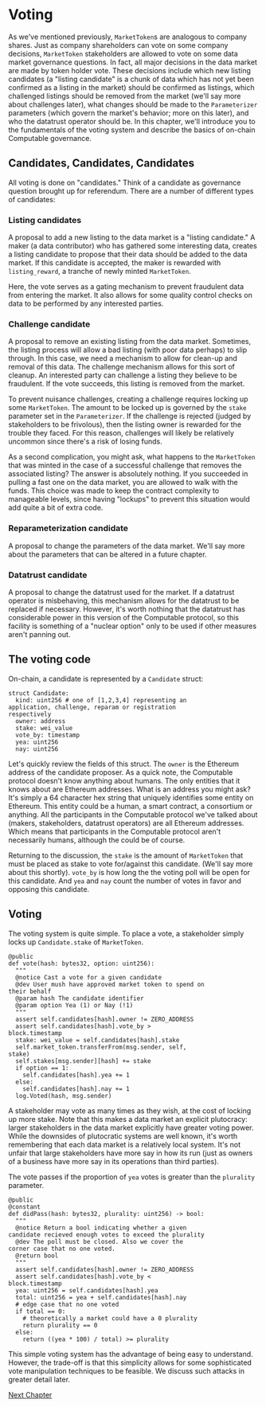 # Voting

As we've mentioned previously, `MarketToken`s are
analogous to company shares. Just as company
shareholders can vote on some company decisions,
`MarketToken` stakeholders are allowed to vote on some
data market governance questions.  In fact, all major
decisions in the data market are made by token holder
vote.  These decisions include which new listing
candidates (a "listing candidate" is a chunk of data
which has not yet been confirmed as a listing in the
market) should be confirmed as listings, which
challenged listings should be removed from the market
(we'll say more about challenges later), what changes
should be made to the `Parameterizer` parameters (which
govern the market's behavior; more on this later), and
who the datatrust operator should be. In this chapter,
we'll introduce you to the fundamentals of the voting
system and describe the basics of on-chain Computable
governance.

## Candidates, Candidates, Candidates

All voting is done on "candidates." Think of a
candidate as governance question brought up for
referendum. There are a number of different types of
candidates:

### Listing candidates

A proposal to add a new listing to the data market is a
"listing candidate." A maker (a data contributor) who
has gathered some interesting data, creates a listing
candidate to propose that their data should be added to
the data market. If this candidate is accepted, the
maker is rewarded with `listing_reward`, a tranche of
newly minted `MarketToken`. 

Here, the vote serves as a gating mechanism to prevent
fraudulent data from entering the market. It also
allows for some quality control checks on data to be
performed by any interested parties.

### Challenge candidate

A proposal to remove an existing listing from the data
market. Sometimes, the listing process will allow a bad
listing (with poor data perhaps) to slip through. In
this case, we need a mechanism to allow for clean-up
and removal of this data. The challenge mechanism
allows for this sort of cleanup. An interested party
can challenge a listing they believe to be fraudulent.
If the vote succeeds, this listing is removed from the
market.

To prevent nuisance challenges, creating a challenge
requires locking up some `MarketToken`. The amount to
be locked up is governed by the `stake` parameter set
in the `Parameterizer`. If the challenge is rejected
(judged by stakeholders to be frivolous), then the
listing owner is rewarded for the trouble they faced.
For this reason, challenges will likely be relatively
uncommon since there's a risk of losing funds.

As a second complication, you might ask, what happens
to the `MarketToken` that was minted in the case of a
successful challenge that removes the associated
listing? The answer is absolutely nothing. If you
succeeded in pulling a fast one on the data market, you
are allowed to walk with the funds. This choice was
made to keep the contract complexity to manageable
levels, since having "lockups" to prevent this
situation would add quite a bit of extra code. 

### Reparameterization candidate

A proposal to change the parameters of the data market. We'll say more about the parameters that can be altered in a future chapter. 

### Datatrust candidate
A proposal to change the datatrust used for the market.
If a datatrust operator is misbehaving, this mechanism
allows for the datatrust to be replaced if necessary.
However, it's worth nothing that the datatrust has
considerable power in this version of the Computable
protocol, so this facility is something of a "nuclear
option" only to be used if other measures aren't
panning out.

## The voting code

On-chain, a candidate is represented by a `Candidate`
struct:

```
struct Candidate:
  kind: uint256 # one of [1,2,3,4] representing an
application, challenge, reparam or registration
respectively
  owner: address
  stake: wei_value
  vote_by: timestamp
  yea: uint256
  nay: uint256
``` 

Let's quickly review the fields of this struct. The
`owner` is the Ethereum address of the candidate
proposer. As a quick note, the Computable protocol
doesn't know anything about humans. The only entities
that it knows about are Ethereum addresses. What is an
address you might ask? It's simply a 64 character hex
string that uniquely identifies some entity on
Ethereum. This entity could be a human, a smart
contract, a consortium or anything. All the
participants in the Computable protocol we've talked
about (makers, stakeholders, datatrust operators) are
all Ethereum addresses. Which means that participants
in the Computable protocol aren't necessarily humans,
although the could be of course.

Returning to the discussion, the `stake` is the amount
of `MarketToken` that must be placed as stake to vote
for/against this candidate. (We'll say more about this
shortly). `vote_by` is how long the the voting poll
will be open for this candidate. And `yea` and `nay`
count the number of votes in favor and opposing this
candidate.

## Voting

The voting system is quite simple. To place a vote, a
stakeholder simply locks up `Candidate.stake` of
`MarketToken`.

```
@public
def vote(hash: bytes32, option: uint256):
  """
  @notice Cast a vote for a given candidate
  @dev User mush have approved market token to spend on
their behalf
  @param hash The candidate identifier
  @param option Yea (1) or Nay (!1)
  """
  assert self.candidates[hash].owner != ZERO_ADDRESS
  assert self.candidates[hash].vote_by >
block.timestamp
  stake: wei_value = self.candidates[hash].stake
  self.market_token.transferFrom(msg.sender, self,
stake)
  self.stakes[msg.sender][hash] += stake
  if option == 1:
    self.candidates[hash].yea += 1
  else:
    self.candidates[hash].nay += 1
  log.Voted(hash, msg.sender)
```

A stakeholder may vote as many times as they wish, at
the cost of locking up more stake. Note that this makes
a data market an explicit plutocracy: larger
stakeholders in the data market explicitly have greater
voting power. While the downsides of plutocratic
systems are well known, it's worth remembering that
each data market is a relatively local system. It's not
unfair that large stakeholders have more say in how its
run (just as owners of a business have more say in its
operations than third parties).

The vote passes if the proportion of `yea` votes is
greater than the `plurality` parameter.

```
@public
@constant
def didPass(hash: bytes32, plurality: uint256) -> bool:
  """
  @notice Return a bool indicating whether a given
candidate recieved enough votes to exceed the plurality
  @dev The poll must be closed. Also we cover the
corner case that no one voted.
  @return bool
  """
  assert self.candidates[hash].owner != ZERO_ADDRESS
  assert self.candidates[hash].vote_by <
block.timestamp
  yea: uint256 = self.candidates[hash].yea
  total: uint256 = yea + self.candidates[hash].nay
  # edge case that no one voted
  if total == 0:
    # theoretically a market could have a 0 plurality
    return plurality == 0
  else:
    return ((yea * 100) / total) >= plurality
```

This simple voting system has the advantage of being
easy to understand. However, the trade-off is that this
simplicity allows for some sophisticated vote
manipulation techniques to be feasible. We discuss such
attacks in greater detail later.

[Next Chapter](../listings/index.html)
